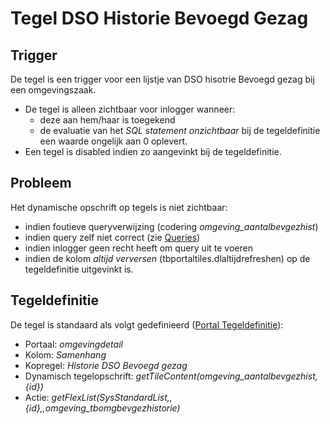 # Tegel DSO Historie Bevoegd Gezag

## Trigger

De tegel is een trigger voor een lijstje van DSO hisotrie Bevoegd gezag bij een omgevingszaak.

  * De tegel is alleen zichtbaar voor inlogger wanneer:
    * deze aan hem/haar is toegekend
    * de evaluatie van het *SQL statement onzichtbaar* bij de tegeldefinitie een waarde ongelijk aan 0 oplevert.
  * Een tegel is disabled indien zo aangevinkt bij de tegeldefinitie.

## Probleem

Het dynamische opschrift op tegels is niet zichtbaar:

  * indien foutieve queryverwijzing (codering *omgeving_aantalbevgezhist*)
  * indien query zelf niet correct (zie [Queries](/instellen_inrichten/queries.md))
  * indien inlogger geen recht heeft om query uit te voeren
  * indien de kolom *altijd verversen* (tbportaltiles.dlaltijdrefreshen) op de tegeldefinitie uitgevinkt is.

## Tegeldefinitie

De tegel is standaard als volgt gedefinieerd ([Portal Tegeldefinitie](/instellen_inrichten/portaldefinitie/portal_tegel.md)):

  * Portaal: *omgevingdetail*
  * Kolom: *Samenhang*
  * Kopregel: *Historie DSO Bevoegd gezag*
  * Dynamisch tegelopschrift: *getTileContent(omgeving_aantalbevgezhist,{id})*
  * Actie: *getFlexList(SysStandardList,,{id},,omgeving_tbomgbevgezhistorie)*

